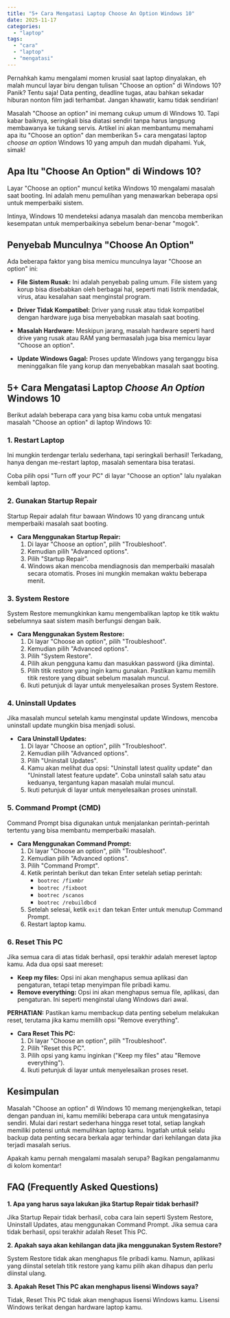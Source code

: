 ```yaml
---
title: "5+ Cara Mengatasi Laptop Choose An Option Windows 10"
date: 2025-11-17
categories: 
  - "laptop"
tags: 
  - "cara"
  - "laptop"
  - "mengatasi"
---
```


Pernahkah kamu mengalami momen krusial saat laptop dinyalakan, eh malah muncul layar biru dengan tulisan "Choose an option" di Windows 10? Panik? Tentu saja! Data penting, deadline tugas, atau bahkan sekadar hiburan nonton film jadi terhambat. Jangan khawatir, kamu tidak sendirian!

Masalah "Choose an option" ini memang cukup umum di Windows 10. Tapi kabar baiknya, seringkali bisa diatasi sendiri tanpa harus langsung membawanya ke tukang servis. Artikel ini akan membantumu memahami apa itu "Choose an option" dan memberikan 5+ cara mengatasi laptop _choose an option_ Windows 10 yang ampuh dan mudah dipahami. Yuk, simak!

## Apa Itu "Choose An Option" di Windows 10?

Layar "Choose an option" muncul ketika Windows 10 mengalami masalah saat booting. Ini adalah menu pemulihan yang menawarkan beberapa opsi untuk memperbaiki sistem.

Intinya, Windows 10 mendeteksi adanya masalah dan mencoba memberikan kesempatan untuk memperbaikinya sebelum benar-benar "mogok".

## Penyebab Munculnya "Choose An Option"

Ada beberapa faktor yang bisa memicu munculnya layar "Choose an option" ini:

- **File Sistem Rusak:** Ini adalah penyebab paling umum. File sistem yang korup bisa disebabkan oleh berbagai hal, seperti mati listrik mendadak, virus, atau kesalahan saat menginstal program.
    
- **Driver Tidak Kompatibel:** Driver yang rusak atau tidak kompatibel dengan hardware juga bisa menyebabkan masalah saat booting.
    
- **Masalah Hardware:** Meskipun jarang, masalah hardware seperti hard drive yang rusak atau RAM yang bermasalah juga bisa memicu layar "Choose an option".
    
- **Update Windows Gagal:** Proses update Windows yang terganggu bisa meninggalkan file yang korup dan menyebabkan masalah saat booting.
    

## 5+ Cara Mengatasi Laptop _Choose An Option_ Windows 10

Berikut adalah beberapa cara yang bisa kamu coba untuk mengatasi masalah "Choose an option" di laptop Windows 10:

### 1\. Restart Laptop

Ini mungkin terdengar terlalu sederhana, tapi seringkali berhasil! Terkadang, hanya dengan me-restart laptop, masalah sementara bisa teratasi.

Coba pilih opsi "Turn off your PC" di layar "Choose an option" lalu nyalakan kembali laptop.

### 2\. Gunakan Startup Repair

Startup Repair adalah fitur bawaan Windows 10 yang dirancang untuk memperbaiki masalah saat booting.

- **Cara Menggunakan Startup Repair:**
    1. Di layar "Choose an option", pilih "Troubleshoot".
    2. Kemudian pilih "Advanced options".
    3. Pilih "Startup Repair".
    4. Windows akan mencoba mendiagnosis dan memperbaiki masalah secara otomatis. Proses ini mungkin memakan waktu beberapa menit.

### 3\. System Restore

System Restore memungkinkan kamu mengembalikan laptop ke titik waktu sebelumnya saat sistem masih berfungsi dengan baik.

- **Cara Menggunakan System Restore:**
    1. Di layar "Choose an option", pilih "Troubleshoot".
    2. Kemudian pilih "Advanced options".
    3. Pilih "System Restore".
    4. Pilih akun pengguna kamu dan masukkan password (jika diminta).
    5. Pilih titik restore yang ingin kamu gunakan. Pastikan kamu memilih titik restore yang dibuat sebelum masalah muncul.
    6. Ikuti petunjuk di layar untuk menyelesaikan proses System Restore.

### 4\. Uninstall Updates

Jika masalah muncul setelah kamu menginstal update Windows, mencoba uninstall update mungkin bisa menjadi solusi.

- **Cara Uninstall Updates:**
    1. Di layar "Choose an option", pilih "Troubleshoot".
    2. Kemudian pilih "Advanced options".
    3. Pilih "Uninstall Updates".
    4. Kamu akan melihat dua opsi: "Uninstall latest quality update" dan "Uninstall latest feature update". Coba uninstall salah satu atau keduanya, tergantung kapan masalah mulai muncul.
    5. Ikuti petunjuk di layar untuk menyelesaikan proses uninstall.

### 5\. Command Prompt (CMD)

Command Prompt bisa digunakan untuk menjalankan perintah-perintah tertentu yang bisa membantu memperbaiki masalah.

- **Cara Menggunakan Command Prompt:**
    1. Di layar "Choose an option", pilih "Troubleshoot".
    2. Kemudian pilih "Advanced options".
    3. Pilih "Command Prompt".
    4. Ketik perintah berikut dan tekan Enter setelah setiap perintah:
        - `bootrec /fixmbr`
        - `bootrec /fixboot`
        - `bootrec /scanos`
        - `bootrec /rebuildbcd`
    5. Setelah selesai, ketik `exit` dan tekan Enter untuk menutup Command Prompt.
    6. Restart laptop kamu.

### 6\. Reset This PC

Jika semua cara di atas tidak berhasil, opsi terakhir adalah mereset laptop kamu. Ada dua opsi saat mereset:

- **Keep my files:** Opsi ini akan menghapus semua aplikasi dan pengaturan, tetapi tetap menyimpan file pribadi kamu.
- **Remove everything:** Opsi ini akan menghapus semua file, aplikasi, dan pengaturan. Ini seperti menginstal ulang Windows dari awal.

**PERHATIAN:** Pastikan kamu membackup data penting sebelum melakukan reset, terutama jika kamu memilih opsi "Remove everything".

- **Cara Reset This PC:**
    1. Di layar "Choose an option", pilih "Troubleshoot".
    2. Pilih "Reset this PC".
    3. Pilih opsi yang kamu inginkan ("Keep my files" atau "Remove everything").
    4. Ikuti petunjuk di layar untuk menyelesaikan proses reset.

## Kesimpulan

Masalah "Choose an option" di Windows 10 memang menjengkelkan, tetapi dengan panduan ini, kamu memiliki beberapa cara untuk mengatasinya sendiri. Mulai dari restart sederhana hingga reset total, setiap langkah memiliki potensi untuk memulihkan laptop kamu. Ingatlah untuk selalu backup data penting secara berkala agar terhindar dari kehilangan data jika terjadi masalah serius.

Apakah kamu pernah mengalami masalah serupa? Bagikan pengalamanmu di kolom komentar!

## FAQ (Frequently Asked Questions)

**1\. Apa yang harus saya lakukan jika Startup Repair tidak berhasil?**

Jika Startup Repair tidak berhasil, coba cara lain seperti System Restore, Uninstall Updates, atau menggunakan Command Prompt. Jika semua cara tidak berhasil, opsi terakhir adalah Reset This PC.

**2\. Apakah saya akan kehilangan data jika menggunakan System Restore?**

System Restore tidak akan menghapus file pribadi kamu. Namun, aplikasi yang diinstal setelah titik restore yang kamu pilih akan dihapus dan perlu diinstal ulang.

**3\. Apakah Reset This PC akan menghapus lisensi Windows saya?**

Tidak, Reset This PC tidak akan menghapus lisensi Windows kamu. Lisensi Windows terikat dengan hardware laptop kamu.
